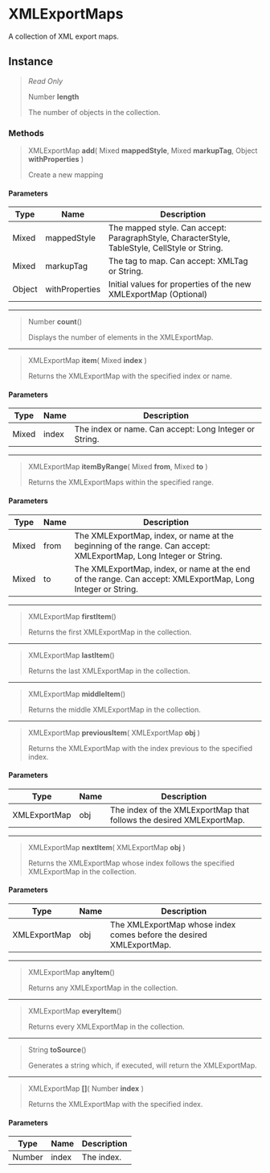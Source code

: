 # XMLExportMaps
A collection of XML export maps.

## Instance
> *Read Only* 
> 
> Number **length** 
>
> The number of objects in the collection.

### Methods
> XMLExportMap **add**( Mixed **mappedStyle**, Mixed **markupTag**, Object **withProperties** )
> 
> Create a new mapping
#### Parameters
| Type | Name | Description |
|---|---|---|
| Mixed | mappedStyle | The mapped style. Can accept: ParagraphStyle, CharacterStyle, TableStyle, CellStyle or String. |
| Mixed | markupTag | The tag to map. Can accept: XMLTag or String. |
| Object | withProperties | Initial values for properties of the new XMLExportMap (Optional) |

*** 
> Number **count**()
> 
> Displays the number of elements in the XMLExportMap.
*** 
> XMLExportMap **item**( Mixed **index** )
> 
> Returns the XMLExportMap with the specified index or name.
#### Parameters
| Type | Name | Description |
|---|---|---|
| Mixed | index | The index or name. Can accept: Long Integer or String. |

*** 
> XMLExportMap **itemByRange**( Mixed **from**, Mixed **to** )
> 
> Returns the XMLExportMaps within the specified range.
#### Parameters
| Type | Name | Description |
|---|---|---|
| Mixed | from | The XMLExportMap, index, or name at the beginning of the range. Can accept: XMLExportMap, Long Integer or String. |
| Mixed | to | The XMLExportMap, index, or name at the end of the range. Can accept: XMLExportMap, Long Integer or String. |

*** 
> XMLExportMap **firstItem**()
> 
> Returns the first XMLExportMap in the collection.
*** 
> XMLExportMap **lastItem**()
> 
> Returns the last XMLExportMap in the collection.
*** 
> XMLExportMap **middleItem**()
> 
> Returns the middle XMLExportMap in the collection.
*** 
> XMLExportMap **previousItem**( XMLExportMap **obj** )
> 
> Returns the XMLExportMap with the index previous to the specified index.
#### Parameters
| Type | Name | Description |
|---|---|---|
| XMLExportMap | obj | The index of the XMLExportMap that follows the desired XMLExportMap. |

*** 
> XMLExportMap **nextItem**( XMLExportMap **obj** )
> 
> Returns the XMLExportMap whose index follows the specified XMLExportMap in the collection.
#### Parameters
| Type | Name | Description |
|---|---|---|
| XMLExportMap | obj | The XMLExportMap whose index comes before the desired XMLExportMap. |

*** 
> XMLExportMap **anyItem**()
> 
> Returns any XMLExportMap in the collection.
*** 
> XMLExportMap **everyItem**()
> 
> Returns every XMLExportMap in the collection.
*** 
> String **toSource**()
> 
> Generates a string which, if executed, will return the XMLExportMap.
*** 
> XMLExportMap **[]**( Number **index** )
> 
> Returns the XMLExportMap with the specified index.
#### Parameters
| Type | Name | Description |
|---|---|---|
| Number | index | The index. |


